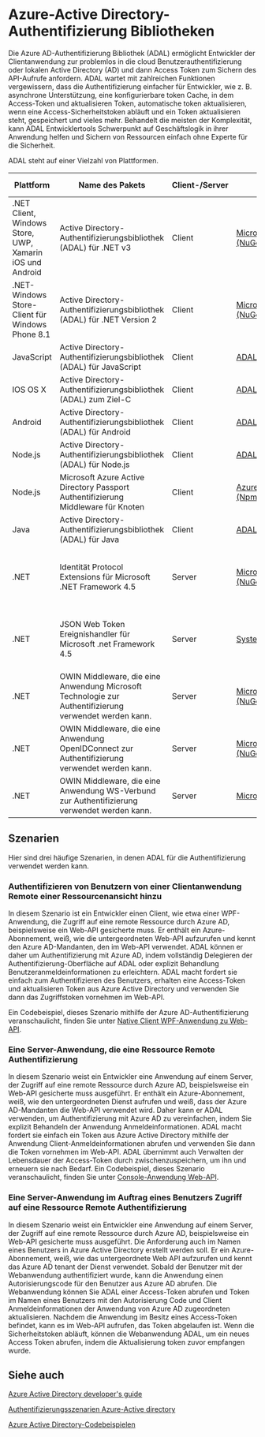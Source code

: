 <properties
   pageTitle="Azure-Active Directory-Authentifizierung Bibliotheken | Microsoft Azure"
   description="Der Azure AD Authentifizierung Bibliothek (ADAL) ermöglicht Client Entwicklern das problemlos in die cloud Benutzerauthentifizierung oder lokalen Active Directory (AD) und dann Access Token zum Sichern von API Anrufe zu erhalten."
   services="active-directory"
   documentationCenter=""
   authors="bryanla"
   manager="mbaldwin"
   editor="mbaldwin" />
<tags
   ms.service="active-directory"
   ms.devlang="na"
   ms.topic="article"
   ms.tgt_pltfrm="na"
   ms.workload="identity"
   ms.date="10/11/2016"
   ms.author="mbaldwin" />

# <a name="azure-active-directory-authentication-libraries"></a>Azure-Active Directory-Authentifizierung Bibliotheken

Die Azure AD-Authentifizierung Bibliothek (ADAL) ermöglicht Entwickler der Clientanwendung zur problemlos in die cloud Benutzerauthentifizierung oder lokalen Active Directory (AD) und dann Access Token zum Sichern des API-Aufrufe anfordern. ADAL wartet mit zahlreichen Funktionen vergewissern, dass die Authentifizierung einfacher für Entwickler, wie z. B. asynchrone Unterstützung, eine konfigurierbare token Cache, in dem Access-Token und aktualisieren Token, automatische token aktualisieren, wenn eine Access-Sicherheitstoken abläuft und ein Token aktualisieren steht, gespeichert und vieles mehr. Behandelt die meisten der Komplexität, kann ADAL Entwicklertools Schwerpunkt auf Geschäftslogik in ihrer Anwendung helfen und Sichern von Ressourcen einfach ohne Experte für die Sicherheit.

ADAL steht auf einer Vielzahl von Plattformen.

|Plattform|Name des Pakets|Client-/Server|Herunterladen|Quellcode|Dokumentation und Beispiele|
|---|---|---|---|---|---|
|.NET Client, Windows Store, UWP, Xamarin iOS und Android|Active Directory-Authentifizierungsbibliothek (ADAL) für .NET v3 |Client|[Microsoft.IdentityModel.Clients.ActiveDirectory (NuGet)](https://www.nuget.org/packages/Microsoft.IdentityModel.Clients.ActiveDirectory)|[ADAL für .NET (Github)](https://github.com/AzureAD/azure-activedirectory-library-for-dotnet)|[Dokumentation](https://docs.microsoft.com/active-directory/adal/microsoft.identitymodel.clients.activedirectory)|
|.NET-Windows Store-Client für Windows Phone 8.1 |Active Directory-Authentifizierungsbibliothek (ADAL) für .NET Version 2 |Client|[Microsoft.IdentityModel.Clients.ActiveDirectory (NuGet)](https://www.nuget.org/packages/Microsoft.IdentityModel.Clients.ActiveDirectory/2.28.2)|[ADAL für .NET (Github)](https://github.com/AzureAD/azure-activedirectory-library-for-dotnet/releases/tag/v2.28.2)|[Dokumentation](https://docs.microsoft.com/active-directory/adal/v2/microsoft.identitymodel.clients.activedirectory)|
|JavaScript|Active Directory-Authentifizierungsbibliothek (ADAL) für JavaScript|Client|[ADAL für JavaScript (Github)](https://github.com/AzureAD/azure-activedirectory-library-for-js)|[ADAL für JavaScript (Github)](https://github.com/AzureAD/azure-activedirectory-library-for-js)|Beispiel: [SinglePageApp-DotNet (Github)](https://github.com/AzureADSamples/SinglePageApp-DotNet)|
|IOS OS X|Active Directory-Authentifizierungsbibliothek (ADAL) zum Ziel-C|Client|[ADAL für die Ziel-C (CocoaPods)](http://cocoadocs.org/docsets/ADAL/)|[ADAL für die Ziel-C (Github)](https://github.com/AzureAD/azure-activedirectory-library-for-objc)|Beispiel: [NativeClient-iOS (Github)](https://github.com/AzureADSamples/NativeClient-iOS)|
|Android|Active Directory-Authentifizierungsbibliothek (ADAL) für Android|Client|[ADAL für Android (zentralen Repository)](http://search.maven.org/remotecontent?filepath=com/microsoft/aad/adal/)|[ADAL für Android (Github)](https://github.com/AzureAD/azure-activedirectory-library-for-android)|Beispiel: [NativeClient kein Android (Github)](https://github.com/AzureADSamples/NativeClient-Android)|
|Node.js|Active Directory-Authentifizierungsbibliothek (ADAL) für Node.js|Client|[ADAL für Node.js (Npm)](https://www.npmjs.com/package/adal-node)|[ADAL für Node.js (Github)](https://github.com/AzureAD/azure-activedirectory-library-for-nodejs)|Beispiel: [WebAPI-Nodejs (Github)](https://github.com/AzureADSamples/WebAPI-Nodejs)|
|Node.js|Microsoft Azure Active Directory Passport Authentifizierung Middleware für Knoten|Client|[Azure Active Directory Passport für Node.js (Npm)](https://www.npmjs.com/package/passport-azure-ad)|[Azure-Active Directory für Node.js (Github)](https://github.com/AzureAD/passport-azure-ad)||
|Java|Active Directory-Authentifizierungsbibliothek (ADAL) für Java|Client|[ADAL für Java (Github)](https://github.com/AzureAD/azure-activedirectory-library-for-java)|[ADAL für Java (Github)](https://github.com/AzureAD/azure-activedirectory-library-for-java)||
|.NET|Identität Protocol Extensions für Microsoft .NET Framework 4.5|Server|[Microsoft.IdentityModel.Protocol.Extensions (NuGet)](https://www.nuget.org/packages/Microsoft.IdentityModel.Protocol.Extensions)|[Azure AD-Identität Modell Erweiterungen für .NET (Github)](https://github.com/AzureAD/azure-activedirectory-identitymodel-extensions-for-dotnet)||
|.NET|JSON Web Token Ereignishandler für Microsoft .net Framework 4.5|Server|[System.IdentityModel.Tokens.Jwt (NuGet)](https://www.nuget.org/packages/System.IdentityModel.Tokens.Jwt)|[Azure AD-Identität Modell Erweiterungen für .NET (Github)](https://github.com/AzureAD/azure-activedirectory-identitymodel-extensions-for-dotnet)||
|.NET|OWIN Middleware, die eine Anwendung Microsoft Technologie zur Authentifizierung verwendet werden kann.|Server|[Microsoft.Owin.Security.ActiveDirectory (NuGet)](https://www.nuget.org/packages/Microsoft.Owin.Security.ActiveDirectory/)|[OWIN (CodePlex)](http://katanaproject.codeplex.com)||
|.NET|OWIN Middleware, die eine Anwendung OpenIDConnect zur Authentifizierung verwendet werden kann.|Server|[Microsoft.Owin.Security.OpenIdConnect (NuGet)](https://www.nuget.org/packages/Microsoft.Owin.Security.OpenIdConnect)|[OWIN (CodePlex)](http://katanaproject.codeplex.com)|Beispiel: [WebApp OpenIDConnecty DotNet (Github)](https://github.com/AzureADSamples/WebApp-OpenIDConnect-DotNet)|
|.NET|OWIN Middleware, die eine Anwendung WS-Verbund zur Authentifizierung verwendet werden kann.|Server|[Microsoft.Owin.Security.WsFederation (NuGet)](https://www.nuget.org/packages/Microsoft.Owin.Security.WsFederation)|[OWIN (CodePlex)](http://katanaproject.codeplex.com)|Beispiel: [WebApp WSFederation DotNet (Github)](https://github.com/AzureADSamples/WebApp-WSFederation-DotNet)|

## <a name="scenarios"></a>Szenarien

Hier sind drei häufige Szenarien, in denen ADAL für die Authentifizierung verwendet werden kann.  

### <a name="authenticating-users-of-a-client-application-to-a-remote-resource"></a>Authentifizieren von Benutzern von einer Clientanwendung Remote einer Ressourcenansicht hinzu

In diesem Szenario ist ein Entwickler einen Client, wie etwa einer WPF-Anwendung, die Zugriff auf eine remote Ressource durch Azure AD, beispielsweise ein Web-API gesicherte muss. Er enthält ein Azure-Abonnement, weiß, wie die untergeordneten Web-API aufzurufen und kennt den Azure AD-Mandanten, den im Web-API verwendet. ADAL können er daher um Authentifizierung mit Azure AD, indem vollständig Delegieren der Authentifizierung-Oberfläche auf ADAL oder explizit Behandlung Benutzeranmeldeinformationen zu erleichtern. ADAL macht fordert sie einfach zum Authentifizieren des Benutzers, erhalten eine Access-Token und aktualisieren Token aus Azure Active Directory und verwenden Sie dann das Zugriffstoken vornehmen im Web-API.

Ein Codebeispiel, dieses Szenario mithilfe der Azure AD-Authentifizierung veranschaulicht, finden Sie unter [Native Client WPF-Anwendung zu Web-API](https://github.com/azureadsamples/nativeclient-dotnet).

### <a name="authenticating-a-server-application-to-a-remote-resource"></a>Eine Server-Anwendung, die eine Ressource Remote Authentifizierung

In diesem Szenario weist ein Entwickler eine Anwendung auf einem Server, der Zugriff auf eine remote Ressource durch Azure AD, beispielsweise ein Web-API gesicherte muss ausgeführt. Er enthält ein Azure-Abonnement, weiß, wie den untergeordneten Dienst aufrufen und weiß, dass der Azure AD-Mandanten die Web-API verwendet wird. Daher kann er ADAL verwenden, um Authentifizierung mit Azure AD zu vereinfachen, indem Sie explizit Behandeln der Anwendung Anmeldeinformationen. ADAL macht fordert sie einfach ein Token aus Azure Active Directory mithilfe der Anwendung Client-Anmeldeinformationen abrufen und verwenden Sie dann die Token vornehmen im Web-API. ADAL übernimmt auch Verwalten der Lebensdauer der Access-Token durch zwischenzuspeichern, um ihn und erneuern sie nach Bedarf. Ein Codebeispiel, dieses Szenario veranschaulicht, finden Sie unter [Console-Anwendung Web-API](https://github.com/AzureADSamples/Daemon-DotNet).

### <a name="authenticating-a-server-application-on-behalf-of-a-user-to-access-a-remote-resource"></a>Eine Server-Anwendung im Auftrag eines Benutzers Zugriff auf eine Ressource Remote Authentifizierung

In diesem Szenario weist ein Entwickler eine Anwendung auf einem Server, der Zugriff auf eine remote Ressource durch Azure AD, beispielsweise ein Web-API gesicherte muss ausgeführt. Die Anforderung auch im Namen eines Benutzers in Azure Active Directory erstellt werden soll. Er ein Azure-Abonnement, weiß, wie das untergeordnete Web API aufzurufen und kennt das Azure AD tenant der Dienst verwendet. Sobald der Benutzer mit der Webanwendung authentifiziert wurde, kann die Anwendung einen Autorisierungscode für den Benutzer aus Azure AD abrufen. Die Webanwendung können Sie ADAL einer Access-Token abrufen und Token im Namen eines Benutzers mit den Autorisierung Code und Client Anmeldeinformationen der Anwendung von Azure AD zugeordneten aktualisieren. Nachdem die Anwendung im Besitz eines Access-Token befindet, kann es im Web-API aufrufen, das Token abgelaufen ist. Wenn die Sicherheitstoken abläuft, können die Webanwendung ADAL, um ein neues Access Token abrufen, indem die Aktualisierung token zuvor empfangen wurde.


## <a name="see-also"></a>Siehe auch

[Azure Active Directory developer's guide](active-directory-developers-guide.md)

[Authentifizierungsszenarien Azure-Active directory](active-directory-authentication-scenarios.md)

[Azure Active Directory-Codebeispielen](active-directory-code-samples.md)
